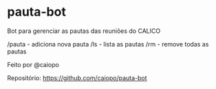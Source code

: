 # pauta-bot

Bot para gerenciar as pautas das reuniões do CALICO

/pauta - adiciona nova pauta
/ls - lista as pautas
/rm - remove todas as pautas

Feito por @caiopo

Repositório: https://github.com/caiopo/pauta-bot
